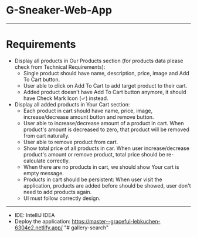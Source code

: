 # G-Sneaker-Web-App

---

# Requirements

- Display all products in Our Products section (for products data please check from Technical Requirements):
  + Single product should have name, description, price, image and Add To Cart button.
  + User able to click on Add To Cart to add target product to their cart.
  + Added product doesn't have Add To Cart button anymore, it should have Check Mark Icon (✓) instead.
- Display all added products in Your Cart section:
  + Each product in cart should have name, price, image, increase/decrease amount button and remove button.
  + User able to increase/decrease amount of a product in cart. When product's amount is decreased to zero, that product will be removed from cart naturally.
  + User able to remove product from cart.
  + Show total price of all products in car. When user increase/decrease product's amount or remove product, total price should be re-calculate correctly.
  + When there are no products in cart, we should show Your cart is empty message.
  + Products in cart should be persistent: When user visit the application, products are added before should be showed, user don't need to add products again.
  + UI must follow correctly design.

---

- IDE: IntelliJ IDEA
- Deploy the application: https://master--graceful-lebkuchen-6304e2.netlify.app/
"# gallery-search" 
